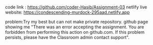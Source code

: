 
 code link : https://github.com/coder-Hasib/Assignment-03
 netlify live website: https://condescending-murdock-295aad.netlify.app

problem:Try my best but can not make private repository.
github page showing me "There was an error accepting the assignment. You are forbidden from performing this action on github.com. If this problem persists, please have the Classroom admin contact support". 